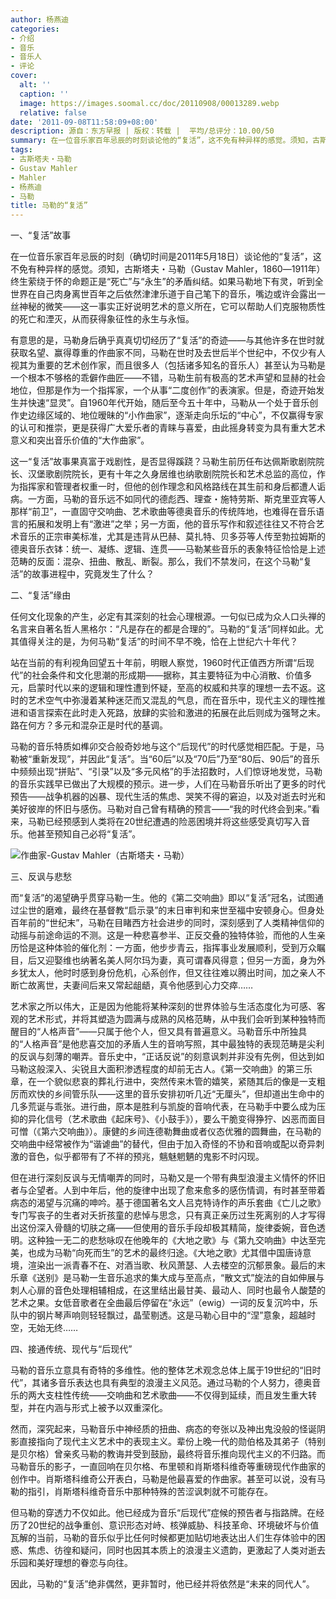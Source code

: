 ```yaml
---
author: 杨燕迪
categories:
- 介绍
- 音乐
- 音乐人
- 评论
cover:
  alt: ''
  caption: ''
  image: https://images.soomal.cc/doc/20110908/00013289.webp
  relative: false
date: '2011-09-08T11:58:09+08:00'
description: 源自：东方早报 | 版权：转载 |  平均/总评分：10.00/50
summary: 在一位音乐家百年忌辰的时刻谈论他的“复活”，这不免有种异样的感觉。须知，古斯塔夫・马勒（Gustav Mahler，1860―1911年）终生萦绕于怀的命题正是“死亡”与“永生”的矛盾纠结。如果马勒地下有灵，听到全世界在自己肉身离世百年之后依然津津乐道于自己笔下的音乐，嘴边或许会露出一丝神秘的微笑……
tags:
- 古斯塔夫・马勒
- Gustav Mahler
- Mahler
- 杨燕迪
- 马勒
title: 马勒的“复活”
---
```


一、“复活”故事



在一位音乐家百年忌辰的时刻（确切时间是2011年5月18日）谈论他的“复活”，这不免有种异样的感觉。须知，古斯塔夫・马勒（Gustav Mahler，1860―1911年）终生萦绕于怀的命题正是“死亡”与“永生”的矛盾纠结。如果马勒地下有灵，听到全世界在自己肉身离世百年之后依然津津乐道于自己笔下的音乐，嘴边或许会露出一丝神秘的微笑――这一事实正好说明艺术的意义所在，它可以帮助人们克服物质性的死亡和湮灭，从而获得象征性的永生与永恒。

有意思的是，马勒身后确乎真真切切经历了“复活”的奇迹――与其他许多在世时就获取名望、赢得尊重的作曲家不同，马勒在世时及去世后半个世纪中，不仅少有人视其为重要的艺术创作家，而且很多人（包括诸多知名的音乐人）甚至认为马勒是一个根本不够格的乖僻作曲匠――不错，马勒生前有极高的艺术声望和显赫的社会地位，但那是作为一个指挥家，一个从事“二度创作”的表演家。但是，奇迹开始发生并快速“显灵”。自1960年代开始，随后至今五十年中，马勒从一个处于音乐创作史边缘区域的、地位暧昧的“小作曲家”，逐渐走向乐坛的“中心”，不仅赢得专家的认可和推崇，更是获得广大爱乐者的青睐与喜爱，由此摇身转变为具有重大艺术意义和突出音乐价值的“大作曲家”。

这一“复活”故事果真富于戏剧性，是否显得蹊跷？马勒生前历任布达佩斯歌剧院院长、汉堡歌剧院院长，更有十年之久身居维也纳歌剧院院长和艺术总监的高位，作为指挥家和管理者权重一时，但他的创作理念和风格路线在其生前和身后都遭人诟病。一方面，马勒的音乐远不如同代的德彪西、理查・施特劳斯、斯克里亚宾等人那样“前卫”，一直固守交响曲、艺术歌曲等德奥音乐的传统阵地，也难得在音乐语言的拓展和发明上有“激进”之举；另一方面，他的音乐写作和叙述往往又不符合艺术音乐的正宗审美标准，尤其是违背从巴赫、莫扎特、贝多芬等人传至勃拉姆斯的德奥音乐衣钵：统一、凝练、逻辑、连贯――马勒某些音乐的表象特征恰恰是上述范畴的反面：混杂、扭曲、散乱、断裂。那么，我们不禁发问，在这个马勒“复活”的故事进程中，究竟发生了什么？

二、“复活”缘由

任何文化现象的产生，必定有其深刻的社会心理根源。一句似已成为众人口头禅的名言来自著名哲人黑格尔：“凡是存在的都是合理的”。马勒的“复活”同样如此。尤其值得关注的是，为何马勒“复活”的时间不早不晚，恰在上世纪六十年代？

站在当前的有利视角回望五十年前，明眼人察觉，1960时代正值西方所谓“后现代”的社会条件和文化思潮的形成期――据称，其主要特征为中心消散、价值多元，启蒙时代以来的逻辑和理性遭到怀疑，至高的权威和共享的理想一去不返。这时的艺术空气中弥漫着某种迷茫而又混乱的气息，而在音乐中，现代主义的理性推进和语言探索在此时走入死路，放肆的实验和激进的拓展在此后则成为强弩之末。路在何方？多元和混杂正是时代的基调。

马勒的音乐特质如榫卯交合般奇妙地与这个“后现代”的时代感觉相匹配。于是，马勒被“重新发现”，并因此“复活”。当“60后”以及“70后”乃至“80后、90后”的音乐中频频出现“拼贴”、“引录”以及“多元风格”的手法招数时，人们惊讶地发觉，马勒的音乐实践早已做出了大规模的预示。进一步，人们在马勒音乐听出了更多的时代预告――战争机器的凶暴、现代生活的焦虑、哭笑不得的窘迫，以及对逝去时光和美好彼岸的怀旧与感伤。马勒对自己曾有精确的预言――“我的时代终会到来。”看来，马勒已经预感到人类将在20世纪遭遇的险恶困境并将这些感受真切写入音乐。他甚至预知自己必将“复活”。

![作曲家-Gustav Mahler（古斯塔夫・马勒）](https://images.soomal.cc/doc/20110908/00013289.webp)





三、反讽与悲愁

而“复活”的渴望确乎贯穿马勒一生。他的《第二交响曲》即以“复活”冠名，试图通过尘世的磨难，最终在基督教“启示录”的末日审判和来世至福中安顿身心。但身处百年前的“世纪末”，马勒在目睹西方社会进步的同时，深刻感到了人类精神信仰的动摇与前途命运的不测。这是一种悲喜参半、正反交叠的独特体验，而他的人生亲历恰是这种体验的催化剂：一方面，他步步青云，指挥事业发展顺利，受到万众瞩目，后又迎娶维也纳著名美人阿尔玛为妻，真可谓春风得意；但另一方面，身为外乡犹太人，他时时感到身份危机，心系创作，但又往往难以腾出时间，加之亲人不断亡故离世，夫妻间后来又常起龃龉，真令他感到心力交瘁……

艺术家之所以伟大，正是因为他能将某种深刻的世界体验与生活态度化为可感、客观的艺术形式，并将其塑造为圆满与成熟的风格范畴，从中我们会听到某种独特而醒目的“人格声音”――只属于他个人，但又具有普遍意义。马勒音乐中所独具的“人格声音”是他悲喜交加的矛盾人生的音响写照，其中最独特的表现范畴是尖利的反讽与刻薄的嘲弄。音乐史中，“正话反说”的刻意讽刺并非没有先例，但达到如马勒这般深入、尖锐且大面积渗透程度的却前无古人。《第一交响曲》的第三乐章，在一个貌似悲哀的葬礼行进中，突然传来木管的嬉笑，紧随其后的像是一支粗厉而欢快的乡间管乐队――这里的音乐安排初听几近“无厘头”，但却道出生命中的几多荒诞与乖张。进行曲，原本是胜利与凯旋的音响代表，在马勒手中要么成为压抑的异化信号（艺术歌曲《起床号》、《小鼓手》），要么干脆变得狰狞、凶恶而面目可憎（《第六交响曲》）。康健的乡间连德勒舞曲或者仪态优雅的圆舞曲，在马勒的交响曲中经常被作为“谐谑曲”的替代，但由于加入奇怪的不协和音响或配以奇异刺激的音色，似乎都带有了不祥的预兆，魑魅魍魉的鬼影不时闪现。

但在进行深刻反讽与无情嘲弄的同时，马勒又是一个带有典型浪漫主义情怀的怀旧者与企望者。人到中年后，他的旋律中出现了愈来愈多的感伤情调，有时甚至带着病态的渴望与沉痛的呻吟。基于德国著名文人吕克特诗作的声乐套曲《亡儿之歌》专门写丧子的生者对夭折孩童的悲悼与思念，只有真正亲历过生死离别的人才写得出这份深入骨髓的切肤之痛――但使用的音乐手段却极其精简，旋律委婉，音色透明。这种独一无二的悲愁咏叹在他晚年的《大地之歌》与《第九交响曲》中达至完美，也成为马勒“向死而生”的艺术的最终归途。《大地之歌》尤其借中国唐诗意境，渲染出一派青春不在、对酒当歌、秋风萧瑟、人去楼空的沉郁景象。最后的末乐章《送别》是马勒一生音乐追求的集大成与至高点，“散文式”旋法的自如伸展与刺人心扉的音色处理相辅相成，在这里结出最甘美、最动人、同时也最令人酸楚的艺术之果。女低音歌者在全曲最后停留在“永远”（ewig）一词的反复沉吟中，乐队中的钢片琴声响则轻轻飘过，晶莹剔透。这是马勒心目中的“涅”意象，超越时空，无始无终……

四、接通传统、现代与“后现代”

马勒的音乐立意具有奇特的多维性。他的整体艺术观念总体上属于19世纪的“旧时代”，其诸多音乐表达也具有典型的浪漫主义风范。通过马勒的个人努力，德奥音乐的两大支柱性传统――交响曲和艺术歌曲――不仅得到延续，而且发生重大转型，并在内涵与形式上被予以双重深化。

然而，深究起来，马勒音乐中神经质的扭曲、病态的夸张以及神出鬼没般的怪诞阴影直接指向了现代主义艺术中的表现主义。辈份上晚一代的勋伯格及其弟子（特别是贝尔格）曾亲炙马勒的教诲并受到鼓励，最终将音乐推向现代主义的不归路。而马勒音乐的影子，一直回响在贝尔格、布里顿和肖斯塔科维奇等重磅现代作曲家的创作中。肖斯塔科维奇公开表白，马勒是他最喜爱的作曲家。甚至可以说，没有马勒的指引，肖斯塔科维奇音乐中那种特殊的苦涩讽刺就不可能存在。

但马勒的穿透力不仅如此。他已经成为音乐“后现代”症候的预告者与指路牌。在经历了20世纪的战争重创、意识形态对峙、核弹威胁、科技革命、环境破坏与价值瓦解的当前，马勒的音乐似乎比任何时候都更加贴切地表达出人们生存体验中的困惑、焦虑、彷徨和疑问，同时也因其本质上的浪漫主义遗韵，更激起了人类对逝去乐园和美好理想的眷恋与向往。

因此，马勒的“复活”绝非偶然，更非暂时，他已经并将依然是“未来的同代人”。